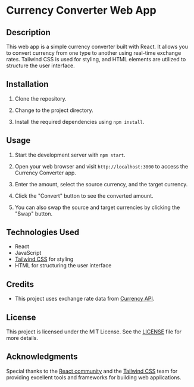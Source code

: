 # Currency Converter Web App

## Description

This web app is a simple currency converter built with React. It allows you to convert currency from one type to another using real-time exchange rates. Tailwind CSS is used for styling, and HTML elements are utilized to structure the user interface.

## Installation

1. Clone the repository.

2. Change to the project directory.

3. Install the required dependencies using `npm install`.

## Usage

1. Start the development server with `npm start`.

2. Open your web browser and visit `http://localhost:3000` to access the Currency Converter app.

3. Enter the amount, select the source currency, and the target currency.

4. Click the "Convert" button to see the converted amount.

5. You can also swap the source and target currencies by clicking the "Swap" button.

## Technologies Used

- React
- JavaScript
- [Tailwind CSS](https://tailwindcss.com/) for styling
- HTML for structuring the user interface

## Credits

- This project uses exchange rate data from [Currency API](https://example.com/currency-api).

## License

This project is licensed under the MIT License. See the [LICENSE](LICENSE) file for more details.

## Acknowledgments

Special thanks to the [React community](https://reactjs.org/) and the [Tailwind CSS](https://tailwindcss.com/) team for providing excellent tools and frameworks for building web applications.

